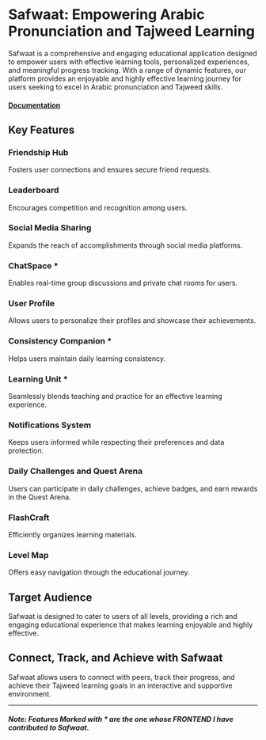 # Safwaat: Empowering Arabic Pronunciation and Tajweed Learning

Safwaat is a comprehensive and engaging educational application designed to empower users with effective learning tools, personalized experiences, and meaningful progress tracking. With a range of dynamic features, our platform provides an enjoyable and highly effective learning journey for users seeking to excel in Arabic pronunciation and Tajweed skills.
#### [Documentation](https://github.com/I-Muhammad-Zain-I/Safwaat-Documentation)

## Key Features

### Friendship Hub
Fosters user connections and ensures secure friend requests.

### Leaderboard
Encourages competition and recognition among users.

### Social Media Sharing
Expands the reach of accomplishments through social media platforms.

### ChatSpace *
Enables real-time group discussions and private chat rooms for users.

### User Profile
Allows users to personalize their profiles and showcase their achievements.

### Consistency Companion *
Helps users maintain daily learning consistency.

### Learning Unit *
Seamlessly blends teaching and practice for an effective learning experience.

### Notifications System
Keeps users informed while respecting their preferences and data protection.

### Daily Challenges and Quest Arena
Users can participate in daily challenges, achieve badges, and earn rewards in the Quest Arena.

### FlashCraft
Efficiently organizes learning materials.

### Level Map
Offers easy navigation through the educational journey.

## Target Audience
Safwaat is designed to cater to users of all levels, providing a rich and engaging educational experience that makes learning enjoyable and highly effective.

## Connect, Track, and Achieve with Safwaat
Safwaat allows users to connect with peers, track their progress, and achieve their Tajweed learning goals in an interactive and supportive environment.

---

#### *Note: Features Marked with * are the one whose FRONTEND I have contributed to Safwaat.*
